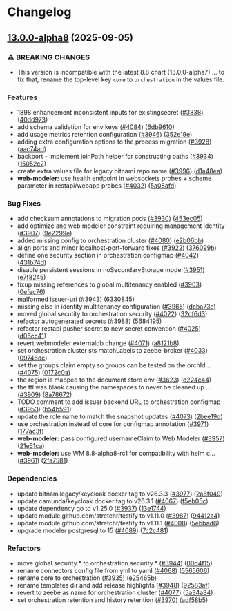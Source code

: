 # Changelog

## [13.0.0-alpha8](https://github.com/camunda/camunda-platform-helm/compare/camunda-platform-8.8-13.0.0-alpha7...camunda-platform-8.8-13.0.0-alpha8) (2025-09-05)


### ⚠ BREAKING CHANGES

* This version is incompatible with the latest 8.8 chart (13.0.0-alpha7) ... to fix that, rename the top-level key `core` to `orchestration` in the values file.

### Features

* 1898 enhancement inconsistent inputs for existingsecret ([#3838](https://github.com/camunda/camunda-platform-helm/issues/3838)) ([40dd973](https://github.com/camunda/camunda-platform-helm/commit/40dd9731a508e5b074070bd119333093de0b383c))
* add schema validation for env keys ([#4084](https://github.com/camunda/camunda-platform-helm/issues/4084)) ([6db9610](https://github.com/camunda/camunda-platform-helm/commit/6db9610d4434145c9a9cbec2dd4c832743914497))
* add usage metrics retention configuration ([#3946](https://github.com/camunda/camunda-platform-helm/issues/3946)) ([352e19e](https://github.com/camunda/camunda-platform-helm/commit/352e19ebaa789cb78a28bde5897106141562733c))
* adding extra configuration options to the process migration ([#3928](https://github.com/camunda/camunda-platform-helm/issues/3928)) ([aac74ad](https://github.com/camunda/camunda-platform-helm/commit/aac74ad91c5f6acd123b167aa2c4483811f502a3))
* backport - implement joinPath helper for constructing paths ([#3934](https://github.com/camunda/camunda-platform-helm/issues/3934)) ([15052c2](https://github.com/camunda/camunda-platform-helm/commit/15052c2d96a6ae7f2774fdef51f5f0a1a97b080b))
* create extra values file for legacy bitnami repo name ([#3996](https://github.com/camunda/camunda-platform-helm/issues/3996)) ([d1a48ea](https://github.com/camunda/camunda-platform-helm/commit/d1a48ea76fbb4fdae12dc685b842c3925e54ec6f))
* **web-modeler:** use health endpoint in websockets probes + scheme parameter in restapi/webapp probes ([#4032](https://github.com/camunda/camunda-platform-helm/issues/4032)) ([5a08afd](https://github.com/camunda/camunda-platform-helm/commit/5a08afdeb751e747113bc0d592317cdb79281e82))


### Bug Fixes

* add checksum annotations to migration pods ([#3930](https://github.com/camunda/camunda-platform-helm/issues/3930)) ([453ec05](https://github.com/camunda/camunda-platform-helm/commit/453ec05c0fbc4fb58b1039e23de6a74ebbbb0c63))
* add optimize and web modeler constraint requiring management identity ([#3907](https://github.com/camunda/camunda-platform-helm/issues/3907)) ([9e2299e](https://github.com/camunda/camunda-platform-helm/commit/9e2299e2e8d0b829d1a778e0ac5d5383e7f308b1))
* added missing config to orchestration cluster ([#4080](https://github.com/camunda/camunda-platform-helm/issues/4080)) ([e2b06bb](https://github.com/camunda/camunda-platform-helm/commit/e2b06bb2e8915292d8e467c3794c960748fb35a4))
* align ports and minor localhost-port-forward fixes ([#3922](https://github.com/camunda/camunda-platform-helm/issues/3922)) ([376099b](https://github.com/camunda/camunda-platform-helm/commit/376099b5ab30d8bac2d8706e0a7ce0cbb0a5c88f))
* define one security section in orchestration configmap ([#4042](https://github.com/camunda/camunda-platform-helm/issues/4042)) ([431b74d](https://github.com/camunda/camunda-platform-helm/commit/431b74d496f3eb9815885d1d8d70ddaa688b71af))
* disable persistent sessions in noSecondaryStorage mode ([#3951](https://github.com/camunda/camunda-platform-helm/issues/3951)) ([e7f8245](https://github.com/camunda/camunda-platform-helm/commit/e7f82451fa0f2399c05138747f5a8b2d965a59a1))
* fixup missing references to global.multitenancy.enabled ([#3903](https://github.com/camunda/camunda-platform-helm/issues/3903)) ([0efec76](https://github.com/camunda/camunda-platform-helm/commit/0efec76e685861c3b405a0f74dcef3bed40302e5))
* malformed issuer-uri ([#3943](https://github.com/camunda/camunda-platform-helm/issues/3943)) ([6330845](https://github.com/camunda/camunda-platform-helm/commit/633084583820b363788318a101584a2a2ec2216f))
* missing else in identity multitenancy configuration ([#3965](https://github.com/camunda/camunda-platform-helm/issues/3965)) ([dcba73e](https://github.com/camunda/camunda-platform-helm/commit/dcba73e14930cdd09d534611d4016c61d1407eb5))
* moved global.secutity to orchestration.security ([#4022](https://github.com/camunda/camunda-platform-helm/issues/4022)) ([32cf6d3](https://github.com/camunda/camunda-platform-helm/commit/32cf6d3a4c2ccea70dcfe76f60754093b80b2081))
* refactor autogenerated secrets ([#3988](https://github.com/camunda/camunda-platform-helm/issues/3988)) ([5684195](https://github.com/camunda/camunda-platform-helm/commit/5684195be510156b2f86cb1348e53ccd79ced60d))
* refactor restapi pusher secret to new secret convention ([#4025](https://github.com/camunda/camunda-platform-helm/issues/4025)) ([d06cc41](https://github.com/camunda/camunda-platform-helm/commit/d06cc41baae3776ec81617bf1b7b4f75b9b4cd75))
* revert webmodeler externaldb change ([#4071](https://github.com/camunda/camunda-platform-helm/issues/4071)) ([a8121b8](https://github.com/camunda/camunda-platform-helm/commit/a8121b8f4bf418ac22e6503392516f05c4679aaf))
* set orchestration cluster sts matchLabels to zeebe-broker ([#4033](https://github.com/camunda/camunda-platform-helm/issues/4033)) ([09746dc](https://github.com/camunda/camunda-platform-helm/commit/09746dce73a409bbfa7f6687c2c590033c7dab56))
* set the groups claim empty so groups can be tested on the orchId… ([#4075](https://github.com/camunda/camunda-platform-helm/issues/4075)) ([0172c0a](https://github.com/camunda/camunda-platform-helm/commit/0172c0ad00db133e28688c95e8726ec2138eca26))
* the region is mapped to the document store env ([#3623](https://github.com/camunda/camunda-platform-helm/issues/3623)) ([d224c44](https://github.com/camunda/camunda-platform-helm/commit/d224c44d384f093b0f878340f4eb4611990b0170))
* the ttl was blank causing the namespaces to never be cleaned up.… ([#3909](https://github.com/camunda/camunda-platform-helm/issues/3909)) ([8a78672](https://github.com/camunda/camunda-platform-helm/commit/8a786727da851c90eb28c008623432763b55897f))
* TODO comment to add issuer backend URL to orchestration configmap ([#3953](https://github.com/camunda/camunda-platform-helm/issues/3953)) ([b54b591](https://github.com/camunda/camunda-platform-helm/commit/b54b591bc527d210cd92514ec2bb256fd79fe978))
* update the role name to match the snapshot updates ([#4073](https://github.com/camunda/camunda-platform-helm/issues/4073)) ([2bee19d](https://github.com/camunda/camunda-platform-helm/commit/2bee19d3427c4353af25add8dc83ba556222ed1c))
* use orchestration instead of core for configmap annotation ([#3971](https://github.com/camunda/camunda-platform-helm/issues/3971)) ([177ac3f](https://github.com/camunda/camunda-platform-helm/commit/177ac3fbc17107d6c55c49b73e0d2e9bf00223b2))
* **web-modeler:** pass configured usernameClaim to Web Modeler ([#3957](https://github.com/camunda/camunda-platform-helm/issues/3957)) ([21e51ca](https://github.com/camunda/camunda-platform-helm/commit/21e51cac4926a71d899a467700837031a71e8cc6))
* **web-modeler:** use WM 8.8-alpha8-rc1 for compatibility with helm c… ([#3961](https://github.com/camunda/camunda-platform-helm/issues/3961)) ([2fa7581](https://github.com/camunda/camunda-platform-helm/commit/2fa7581deeebc508f3986361391417d240a41c29))


### Dependencies

* update bitnamilegacy/keycloak docker tag to v26.3.3 ([#3977](https://github.com/camunda/camunda-platform-helm/issues/3977)) ([2a8f049](https://github.com/camunda/camunda-platform-helm/commit/2a8f0490933018ff08bb22c396e770f2aba18eb4))
* update camunda/keycloak docker tag to v26.3.1 ([#4067](https://github.com/camunda/camunda-platform-helm/issues/4067)) ([f5eb05c](https://github.com/camunda/camunda-platform-helm/commit/f5eb05c87849952dcb9c75df8627b372daf8f2a0))
* update dependency go to v1.25.0 ([#3937](https://github.com/camunda/camunda-platform-helm/issues/3937)) ([13e1744](https://github.com/camunda/camunda-platform-helm/commit/13e174423d6676a0de9f477e60046f96d38652f9))
* update module github.com/stretchr/testify to v1.11.0 ([#3987](https://github.com/camunda/camunda-platform-helm/issues/3987)) ([94412a4](https://github.com/camunda/camunda-platform-helm/commit/94412a4b0ad20a9ff6fa117678f6b55580983dd1))
* update module github.com/stretchr/testify to v1.11.1 ([#4008](https://github.com/camunda/camunda-platform-helm/issues/4008)) ([5ebbad6](https://github.com/camunda/camunda-platform-helm/commit/5ebbad6b783cfbf1657f8f3b7ae3fbf995f6d3a8))
* upgrade modeler postgresql to 15 ([#4089](https://github.com/camunda/camunda-platform-helm/issues/4089)) ([7c2c481](https://github.com/camunda/camunda-platform-helm/commit/7c2c4817883006f434454ae89f1225b2f4dcaf05))


### Refactors

* move global.security.* to orchestration.security.* ([#3944](https://github.com/camunda/camunda-platform-helm/issues/3944)) ([00d4f15](https://github.com/camunda/camunda-platform-helm/commit/00d4f1585edc97a4795fe6dd91046f320e82f6a7))
* rename connectors config file from yml to yaml ([#4068](https://github.com/camunda/camunda-platform-helm/issues/4068)) ([5565606](https://github.com/camunda/camunda-platform-helm/commit/55656065c4fb9db3ebc249125ed53f98dbf35ef7))
* rename core to orchestration ([#3935](https://github.com/camunda/camunda-platform-helm/issues/3935)) ([e25465b](https://github.com/camunda/camunda-platform-helm/commit/e25465be4f7cf4abeaf88dac01f44a9d15ab925a))
* rename templates dir and add release highlights ([#3948](https://github.com/camunda/camunda-platform-helm/issues/3948)) ([92583af](https://github.com/camunda/camunda-platform-helm/commit/92583aff22bd398b3792187f4161e416c0207302))
* revert to zeebe as name for orchestration cluster ([#4077](https://github.com/camunda/camunda-platform-helm/issues/4077)) ([5a34a34](https://github.com/camunda/camunda-platform-helm/commit/5a34a348b34ed1903fadfe1a885e24cb7b390b6a))
* set orchestration retention and history retention ([#3970](https://github.com/camunda/camunda-platform-helm/issues/3970)) ([adf58b5](https://github.com/camunda/camunda-platform-helm/commit/adf58b5b5f61fe671bb5f286b5fcaf0f13007680))
